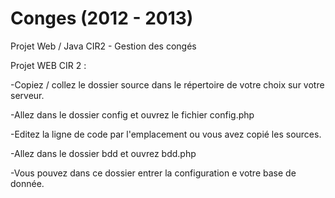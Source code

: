# Conges (2012 - 2013)
Projet Web / Java CIR2 - Gestion des congés

Projet WEB CIR 2 :

-Copiez / collez le dossier source dans le répertoire de votre choix sur votre serveur.

-Allez dans le dossier config et ouvrez le fichier config.php

-Editez la ligne de code par l'emplacement ou vous avez copié les sources.

-Allez dans le dossier bdd et ouvrez bdd.php

-Vous pouvez dans ce dossier entrer la configuration e votre base de donnée.

